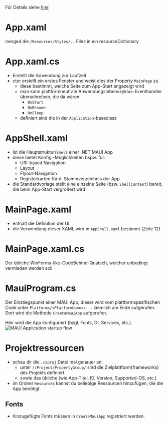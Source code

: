 ﻿Für Details siehe [hier](https://learn.microsoft.com/de-de/training/modules/build-mobile-and-desktop-apps/3-create-a-maui-project-visual-studio)

# App.xaml
merged die `/Resources/Styles/..` Files in ein resourceDictionary

# App.xaml.cs
- Erstellt die Anwendung zur Laufzeit
- ctor erstellt ein erstes Fenster und weist dies der Property `MainPage` zu
	- diese bestimmt, welche Seite zum App-Start angezeigt wird
	- man kann plattformneutrale Anwendungslebenszyklus-Eventhandler überschreiben, die da wären:
		- `OnStart`
		- `OnResume`
		- `OnSleep`
	- definiert sind die in der `Application`-baseclass
# AppShell.xaml
- Ist die Hauptstruktur/`Shell` einer .NET MAUI App
- diese bietet Konfig.-Möglichkeiten bspw. für:
	- URI-based Navigation
	- Layout
	- Flyout-Navigation
	- Registerkarten für d. Stammverzeichnis der App
- die Standardvorlage stellt eine einzelne Seite (bzw. `ShellContent`) bereit, die beim App-Start vergrößert wird
# MainPage.xaml
- enthält die Definition der UI
- die Verwendung dieser XAML wird in `AppShell.xaml` bestimmt (Zeile 12)
# MainPage.xaml.cs
Der übliche WinForms-like-CodeBehind-Quatsch, welcher unbedingt vermieden werden soll.
# MauiProgram.cs
Der Einstiegspunkt einer MAUI App, dieser wird vom plattformspezifischen Code unter `Platforms/<PlatformName>/...` ziemlich am Ende aufgerufen. Dort wird die Methode `CreateMauiApp` aufgerufen.

Hier wird die App konfiguriert (bzgl. Fonts, DI, Services, etc.).
![MAUI Application startup flow](https://learn.microsoft.com/de-de/training/dot-net-maui/build-mobile-and-desktop-apps/media/3-startup-flow.png "MAUI Application startup flowchart")
# Projektressourcen
- schau dir die `.csproj` Datei mal genauer an:
	- unter `//Project/PropertyGroup/` sind die Zielplattform(frameworks) des Projekts definiert.
	- sowie das übliche (wie App-Titel, ID, Version, Supported-OS, etc.)
- im Ordner `Resources` kannst du beliebige Ressourcen hinzufügen, die die App benötigt
## Fonts
- hinzugefügte Fonts müssen in `CreateMauiApp` registriert werden.